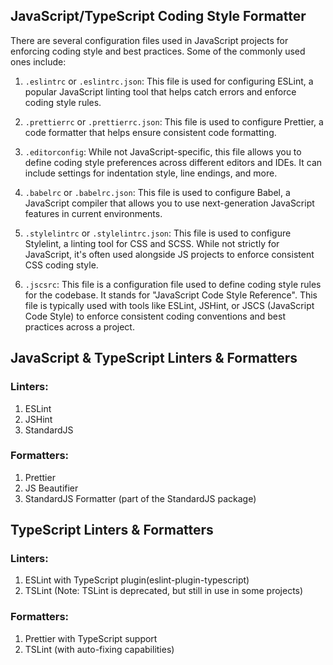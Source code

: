 


## JavaScript/TypeScript Coding Style Formatter

There are several configuration files used in JavaScript projects for enforcing coding style and best practices. Some of the commonly used ones include:

1. `.eslintrc` or `.eslintrc.json`: This file is used for configuring ESLint, a popular JavaScript linting tool that helps catch errors and enforce coding style rules.

2. `.prettierrc` or `.prettierrc.json`: This file is used to configure Prettier, a code formatter that helps ensure consistent code formatting.

3. `.editorconfig`: While not JavaScript-specific, this file allows you to define coding style preferences across different editors and IDEs. It can include settings for indentation style, line endings, and more.

4. `.babelrc` or `.babelrc.json`: This file is used to configure Babel, a JavaScript compiler that allows you to use next-generation JavaScript features in current environments.

5. `.stylelintrc` or `.stylelintrc.json`: This file is used to configure Stylelint, a linting tool for CSS and SCSS. While not strictly for JavaScript, it's often used alongside JS projects to enforce consistent CSS coding style.

6. `.jscsrc`: This file is a configuration file used to define coding style rules for the codebase. It stands for "JavaScript Code Style Reference". This file is typically used with tools like ESLint, JSHint, or JSCS (JavaScript Code Style) to enforce consistent coding conventions and best practices across a project.


## JavaScript & TypeScript Linters & Formatters

### Linters:

1. ESLint
2. JSHint
3. StandardJS

### Formatters:

1. Prettier
2. JS Beautifier
3. StandardJS Formatter (part of the StandardJS package)


## TypeScript Linters & Formatters

### Linters:

1. ESLint with TypeScript plugin(eslint-plugin-typescript)
2. TSLint (Note: TSLint is deprecated, but still in use in some projects)

### Formatters:

1. Prettier with TypeScript support
2. TSLint (with auto-fixing capabilities)
